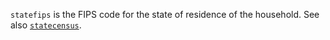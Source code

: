`statefips` is the FIPS code for the state of residence of the household. See also [`statecensus`](statecensus.md).
